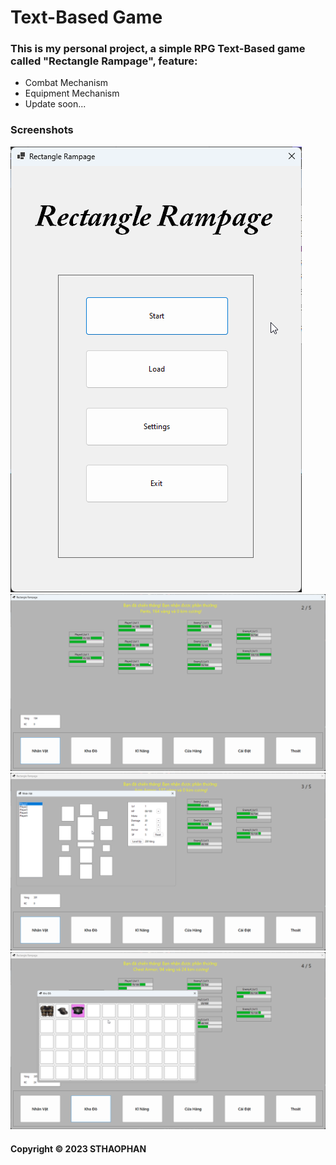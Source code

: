 # Text-Based Game
### This is my personal project, a simple RPG Text-Based game called "Rectangle Rampage", feature:

* Combat Mechanism
* Equipment Mechanism
* Update soon...
### Screenshots
![Main Menu](https://github.com/STHAOPHAN/Text-BasedGame/blob/main/screenshots/MainMenu.png)
![Main Screen](https://github.com/STHAOPHAN/Text-BasedGame/blob/main/screenshots/MainScreen.png)
![Character](https://github.com/STHAOPHAN/Text-BasedGame/blob/main/screenshots/Character.png)
![Inventory](https://github.com/STHAOPHAN/Text-BasedGame/blob/main/screenshots/Invenroty.png)
#### Copyright &#169; 2023 STHAOPHAN
